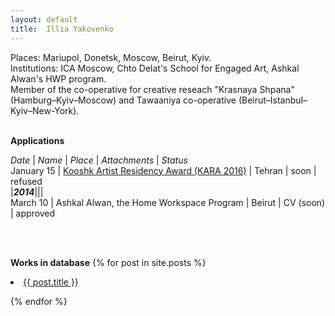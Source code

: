 ```yaml
---
layout: default
title:  Illia Yakovenko
---
```

Places: Mariupol, Donetsk, Moscow, Beirut, Kyiv.   
Institutions: ICA Moscow, Chto Delat's School for Engaged Art, Ashkal Alwan's HWP program.   
Member of the co-operative for creative reseach "Krasnaya Shpana" (Hamburg–Kyiv–Moscow) and Tawaaniya co-operative (Beirut–Istanbul–Kyiv–New-York).   
<br />

**Applications**   

*Date* | *Name* | *Place* | *Attachments* | *Status*   
January 15 | [Kooshk Artist Residency Award (KARA 2016)](http://kooshkresidency.com/awards/kooshk-artist-residency-award-kara-2016/) | Tehran | soon | refused       
|___2014___|||    
March 10 | Ashkal Alwan, the Home Workspace Program | Beirut | CV (soon) | approved   

<br />
<br />

**Works in database**
{% for post in site.posts %}
  <li>
      <a href="{{ post.url | prepend: site.baseurl }}">{{ post.title }}</a>
  </li>

{% endfor %}

